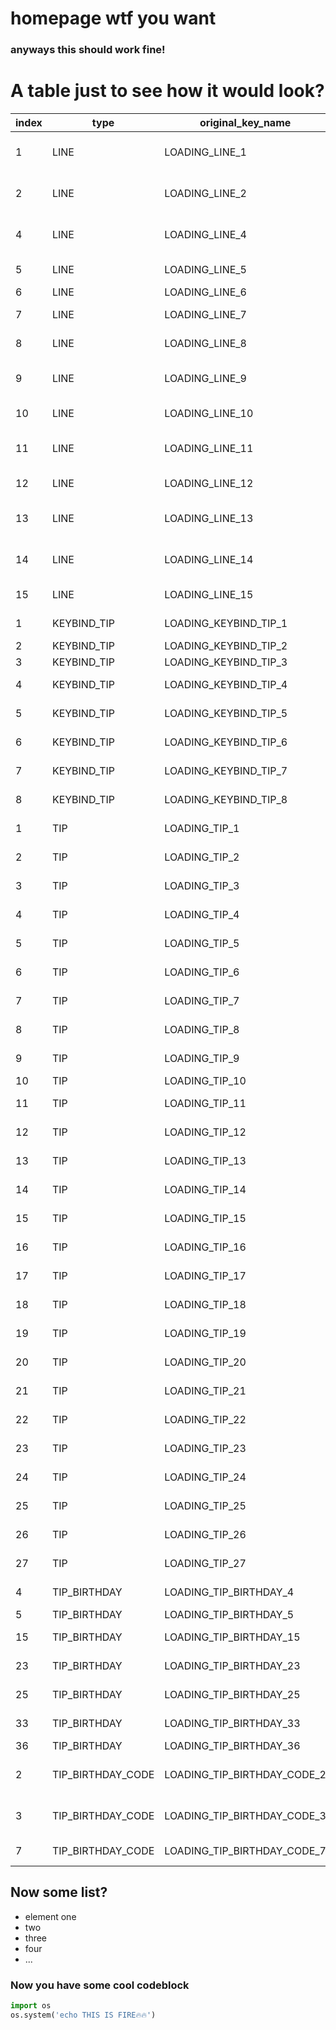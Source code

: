 # homepage wtf you want
### anyways this should work fine!

# A table just to see how it would look?
|index|type             |original_key_name          |value                                                                                                                        |
|-----|-----------------|---------------------------|-----------------------------------------------------------------------------------------------------------------------------|
|1    |LINE             |LOADING_LINE_1             |"Discord was almost called Bonfire before we picked our name. It was meant to be nice and cozy."                             |
|2    |LINE             |LOADING_LINE_2             |"Discord was almost called Wyvern before we picked our name. Not too proud of that one."                                     |
|4    |LINE             |LOADING_LINE_4             |'There are a bunch of hidden "Easter Eggs" in the app that happen when you click certain things...'                          |
|5    |LINE             |LOADING_LINE_5             |"Discord started as a game company making a mobile game called Fates Forever."                                               |
|6    |LINE             |LOADING_LINE_6             |"Discord’s official birthday is May 13, 2015."                                                                               |
|7    |LINE             |LOADING_LINE_7             |"We came up with the idea of Discord Nitro over morning breakfast potatoes."                                                 |
|8    |LINE             |LOADING_LINE_8             |"Our mascot, Wumpus, was originally created as a character with no friends :("                                               |
|9    |LINE             |LOADING_LINE_9             |"In Discord's early days, light theme was the only theme. Dark theme didn't arrive until August 2015."                       |
|10   |LINE             |LOADING_LINE_10            |"In the ancient days, Discord started as a browser-only app."                                                                |
|11   |LINE             |LOADING_LINE_11            |"Our HypeSquad program has three houses you can be sorted in to by taking the in-app quiz: Bravery, Balance, and Brilliance."|
|12   |LINE             |LOADING_LINE_12            |"The character on our 404 page is a robot hamster named Nelly."                                                              |
|13   |LINE             |LOADING_LINE_13            |"You can play our version of the Snake game on our 404 page by pressing a ~secret~ button."                                  |
|14   |LINE             |LOADING_LINE_14            |"There's a very small—and we mean small—chance you can get a secret ringtone when calling someone. Good luck!"               |
|15   |LINE             |LOADING_LINE_15            |"Our old Partner mascot was an elf named Springle. He recently retired."                                                     |
|1    |KEYBIND_TIP      |LOADING_KEYBIND_TIP_1      |"$[](quickSwitcherHook) to quickly find a previous conversation or channel."                                                 |
|2    |KEYBIND_TIP      |LOADING_KEYBIND_TIP_2      |"$[](markUnreadHook) a message to mark it as unread."                                                                        |
|3    |KEYBIND_TIP      |LOADING_KEYBIND_TIP_3      |"$[](markServerUnreadHook) to mark an entire server as read."                                                                |
|4    |KEYBIND_TIP      |LOADING_KEYBIND_TIP_4      |"$[](navigateUnreadHook) or $[](downHook) will navigate between unread channels"                                             |
|5    |KEYBIND_TIP      |LOADING_KEYBIND_TIP_5      |"Use $[](keyboardShortcutsHook) to bring up the list of keyboard shortcuts."                                                 |
|6    |KEYBIND_TIP      |LOADING_KEYBIND_TIP_6      |"$[](messageNewlineHook) to make a new line without sending your message."                                                   |
|7    |KEYBIND_TIP      |LOADING_KEYBIND_TIP_7      |"Holding $[](shiftHook) while clicking emoji allows you to send multiple emoji."                                             |
|8    |KEYBIND_TIP      |LOADING_KEYBIND_TIP_8      |"You can press $[](upHook) to quickly edit your most recent message."                                                        |
|1    |TIP              |LOADING_TIP_1              |"You can use Streamer Mode to hide personal details while streaming."                                                        |
|2    |TIP              |LOADING_TIP_2              |"You can type /tableflip and /unflip to spice up your messages."                                                             |
|3    |TIP              |LOADING_TIP_3              |"Characters like @, #, !, and * will narrow Quick Switcher results."                                                         |
|4    |TIP              |LOADING_TIP_4              |"Click a server name in the emoji picker to hide that server's emoji."                                                       |
|5    |TIP              |LOADING_TIP_5              |"Hover a GIF and click the star to save it to your favorites."                                                               |
|6    |TIP              |LOADING_TIP_6              |"The top-most role for a user defines that user's color."                                                                    |
|7    |TIP              |LOADING_TIP_7              |"A red mic icon means that person has been muted by a server admin."                                                         |
|8    |TIP              |LOADING_TIP_8              |"You can temporarily mute a server or channel by right-clicking it."                                                         |
|9    |TIP              |LOADING_TIP_9              |"Click your avatar in the lower-left corner to set a custom status."                                                         |
|10   |TIP              |LOADING_TIP_10             |"Group DMs can have up to ten members."                                                                                      |
|11   |TIP              |LOADING_TIP_11             |"Click the compass in your server list to find new servers."                                                                 |
|12   |TIP              |LOADING_TIP_12             |"Drag and drop servers on top of each other to create server folders."                                                       |
|13   |TIP              |LOADING_TIP_13             |"Type /tenor or /giphy + anything to find a GIF for that topic!"                                                             |
|14   |TIP              |LOADING_TIP_14             |"Share what you're playing by using the Game Activity settings."                                                             |
|15   |TIP              |LOADING_TIP_15             |"Highlight text in your chat bar to bold, use italics, and more."                                                            |
|16   |TIP              |LOADING_TIP_16             |"Hide muted channels in a server by right clicking the server name."                                                         |
|17   |TIP              |LOADING_TIP_17             |"Customize Discord's appearance in the user settings menu."                                                                  |
|18   |TIP              |LOADING_TIP_18             |"Link your favorite social media accounts in the connections settings."                                                      |
|19   |TIP              |LOADING_TIP_19             |"You can create channel categories to group and organize your channels."                                                     |
|20   |TIP              |LOADING_TIP_20             |"You can join up to 100 servers, and up to 200 with Nitro!"                                                                  |
|21   |TIP              |LOADING_TIP_21             |"You can drag and drop files onto Discord to upload them."                                                                   |
|22   |TIP              |LOADING_TIP_22             |"Change each participant's volume by right-clicking them in a call."                                                         |
|23   |TIP              |LOADING_TIP_23             |"Right click to pin messages in a channel or DM to save them for later."                                                     |
|24   |TIP              |LOADING_TIP_24             |"Type a plus sign before an emoji name to turn it into a reaction."                                                          |
|25   |TIP              |LOADING_TIP_25             |"You can type /nick to quickly change your nickname in a server."                                                            |
|26   |TIP              |LOADING_TIP_26             |"You can type / to view bot commands and other built-in commands"                                                            |
|27   |TIP              |LOADING_TIP_27             |"You can type !!{asterisks}!! around your words to make them **bold**."                                                      |
|4    |TIP_BIRTHDAY     |LOADING_TIP_BIRTHDAY_4     |"Cake, check. Confetti, check. You, check! Let the fun begin!"                                                               |
|5    |TIP_BIRTHDAY     |LOADING_TIP_BIRTHDAY_5     |"Birthday hype...loading...100% complete"                                                                                    |
|15   |TIP_BIRTHDAY     |LOADING_TIP_BIRTHDAY_15    |"It's Discord's birthday, but the party won't start without you."                                                            |
|23   |TIP_BIRTHDAY     |LOADING_TIP_BIRTHDAY_23    |"Fun Fact: Discord's 8th birthday comes exactly one year after it's 7th birthday!"                                           |
|25   |TIP_BIRTHDAY     |LOADING_TIP_BIRTHDAY_25    |"Come on, loading bar, we've got a birthday to celebrate!"                                                                   |
|33   |TIP_BIRTHDAY     |LOADING_TIP_BIRTHDAY_33    |"this is the rarest of all the 8th birthday loading messages. quick take a screenshot!"                                      |
|36   |TIP_BIRTHDAY     |LOADING_TIP_BIRTHDAY_36    |"Discord is (4x4)-16÷2 years old today!"                                                                                     |
|2    |TIP_BIRTHDAY_CODE|LOADING_TIP_BIRTHDAY_CODE_2|"System booting... 8% \\{Happy_Birthday_Discord.exe\\} initializing... 100%!"                                                |
|3    |TIP_BIRTHDAY_CODE|LOADING_TIP_BIRTHDAY_CODE_3|"const client = new Discord.Client()\nclient.party.activate(“Happy birthday”)"                                               |
|7    |TIP_BIRTHDAY_CODE|LOADING_TIP_BIRTHDAY_CODE_7|"Cake.exe stopped working. Error: No crumbs detected"                                                                        |


## Now some list?
- element one
- two 
- three
- four 
- ...
### Now you have some cool codeblock
```py
import os
os.system('echo THIS IS FIRE🔥🔥')
```
